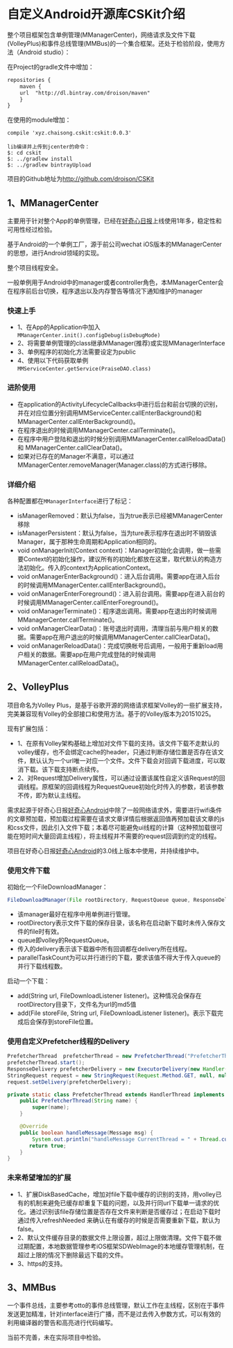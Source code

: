 # 自定义Android开源库CSKit介绍
整个项目框架包含单例管理(MManagerCenter)，网络请求及文件下载(VolleyPlus)和事件总线管理(MMBus)的一个集合框架。还处于检验阶段，使用方法（Android studio）：

在Project的gradle文件中增加：

```xml
repositories {
	maven {
	url  "http://dl.bintray.com/droison/maven"
	}
}
```
在使用的module增加：

```xml
compile 'xyz.chaisong.cskit:cskit:0.0.3'
```

	lib编译并上传到jcenter的命令：
	$: cd cskit
	$: ../gradlew install
	$: ../gradlew bintrayUpload

项目的Github地址为<http://github.com/droison/CSKit>
## 1、MManagerCenter 
主要用于针对整个App的单例管理，已经在[好奇心日报][好奇心Android]上线使用1年多，稳定性和可用性经过检验。

基于Android的一个单例工厂，源于前公司wechat iOS版本的MManagerCenter的思想，进行Android领域的实现。

整个项目线程安全。

一般单例用于Android中的manager或者controller角色，本MManagerCenter会在程序前后台切换，程序退出以及内存警告等情况下通知维护的manager

### 快速上手
* 1、在App的Application中加入
	 `MManagerCenter.init().configDebug(isDebugMode)`
* 2、将需要单例管理的class继承MManager(推荐)或实现MManagerInterface
* 3、单例程序的初始化方法需要设定为public
* 4、使用以下代码获取单例  
	`MMServiceCenter.getService(PraiseDAO.class)`
	
### 进阶使用
* 在application的ActivityLifecycleCallbacks中进行后台和前台切换的识别，并在对应位置分别调用MMServiceCenter.callEnterBackground()和MManagerCenter.callEnterBackground()。
* 在程序退出的时候调用MManagerCenter.callTerminate()。
* 在程序中用户登陆和退出的时候分别调用MManagerCenter.callReloadData()和
MManagerCenter.callClearData()。
* 如果对已存在的Manager不满意，可以通过MManagerCenter.removeManager(Manager.class)的方式进行移除。

### 详细介绍
各种配置都在`MManagerInterface`进行了标记：

* isManagerRemoved：默认为false，当为true表示已经被MManagerCenter移除
* isManagerPersistent：默认为false，当为ture表示程序在退出时不销毁该Manager，属于那种生命周期和Application相同的。
* void onManagerInit(Context context)：Manager初始化会调用，做一些需要Context的初始化操作，建议所有的初始化都放在这里，取代默认的构造方法初始化。传入的context为ApplicationContext。
* void onManagerEnterBackground()：进入后台调用。需要app在进入后台的时候调用MManagerCenter.callEnterBackground()。
* void onManagerEnterForeground()：进入前台调用。需要app在进入前台的时候调用MManagerCenter.callEnterForeground()。
* void onManagerTerminate()：程序退出调用。需要app在退出的时候调用MManagerCenter.callTerminate()。
* void onManagerClearData()：账号退出时调用，清理当前与用户相关的数据。需要app在用户退出的时候调用MManagerCenter.callClearData()。
* void onManagerReloadData()：完成切换帐号后调用，一般用于重新load用户相关的数据。需要app在用户完成登陆的时候调用MManagerCenter.callReloadData()。

## 2、VolleyPlus
项目命名为Volley Plus，是基于谷歌开源的网络请求框架Volley的一些扩展支持，完美兼容现有Volley的全部接口和使用方法。基于的Volley版本为20151025。

现有扩展包括：

* 1、在原有Volley架构基础上增加对文件下载的支持。该文件下载不走默认的volley缓存，也不会绑定cache的header，只通过判断存储位置是否存在该文件，默认认为一个url唯一对应一个文件。文件下载会对回调下载进度，可以取消下载。该下载支持断点续传。
* 2、对Request增加Delivery属性，可以通过设置该属性自定义该Request的回调线程。原框架的回调线程为RequestQueue初始化时传入的参数，若该参数不传，即为默认主线程。

需求起源于好奇心日报[好奇心Android]中除了一般网络请求外，需要进行wifi条件的文章预加载，预加载过程需要在请求文章详情后根据返回值再预加载该文章的js和css文件，因此引入文件下载；本着尽可能避免ui线程的计算（这种预加载很可能在短时间大量回调主线程），将主线程并不需要的request回调到约定的线程。

项目在好奇心日报[好奇心Android]的3.0线上版本中使用，并持续维护中。

### 使用文件下载
初始化一个FileDownloadManager：

```java
FileDownloadManager(File rootDirectory, RequestQueue queue, ResponseDelivery defaultDelivery, int parallelTaskCount);
```
* 该manager最好在程序中用单例进行管理。
* rootDirectory表示文件下载的保存目录，该名称在启动新下载时未传入保存文件的file时有效。
* queue即volley的RequestQueue。
* 传入的delivery表示该下载器中所有回调都在delivery所在线程。
* parallelTaskCount为可以并行进行的下载，要求该值不得大于传入queue的并行下载线程数。

启动一个下载：

* add(String url, FileDownloadListener listener)。这种情况会保存在rootDirectory目录下，文件名为url的md5值
* add(File storeFile, String url, FileDownloadListener listener)。表示下载完成后会保存到storeFile位置。
        
### 使用自定义Prefetcher线程的Delivery

```java
PrefetcherThread  prefetcherThread = new PrefetcherThread("PrefetcherThread");
prefetcherThread.start();
ResponseDelivery prefetcherDelivery = new ExecutorDelivery(new Handler(prefetcherThread.getLooper(), prefetcherThread));
StringRequest request = new StringRequest(Request.Method.GET, null, null);
request.setDelivery(prefetcherDelivery);

private static class PrefetcherThread extends HandlerThread implements Handler.Callback {
	public PrefetcherThread(String name) {
 		super(name);
   	}

   	@Override
   	public boolean handleMessage(Message msg) {
		System.out.println("handleMessage CurrentThread = " + Thread.currentThread().getName());
       return true;
   	}
}
```

### 未来希望增加的扩展
* 1、扩展DiskBasedCache，增加对file下载中缓存的识别的支持，用volley已有的机制来避免已缓存却重复下载的问题，以及并行同url下载单一请求的优化。通过识别该file存储位置是否存在文件来判断是否缓存过；在启动下载时通过传入refreshNeeded 来确认在有缓存的时候是否需要重新下载，默认为false。
* 2、默认文件缓存目录的数据文件上限设置，超过上限做清理。文件下载不做过期配置，本地数据管理参考iOS框架SDWebImage的本地缓存管理机制，在超过上限的情况下删除最远下载的文件。
* 3、https的支持。

## 3、MMBus
一个事件总线，主要参考otto的事件总线管理，默认工作在主线程，区别在于事件发送更加精准，针对interface进行广播，而不是过去传入参数方式，可以有效的利用编译器的警告和高亮进行代码编写。

当前不完善，未在实际项目中检验。

[好奇心Android]:http://www.wandoujia.com/apps/com.qdaily.ui